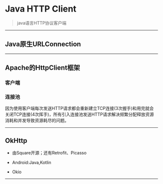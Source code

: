 # Java HTTP Client
> java语言HTTP协议客户端

---
## Java原生URLConnection


---
## Apache的HttpClient框架

### 客户端





### 连接池
因为使用客户端每次发送HTTP请求都会重新建立TCP连接(3次握手)和用完就会关闭TCP连接(4次挥手)，所有引入连接池发送HTTP请求解决频繁分配释放资源消耗和并发导致资源耗尽的问题。



---
## OkHttp
- 由Square开源；还有Retrofit、Picasso

- Android:Java,Kotlin

- Okio
---

